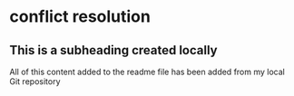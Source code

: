 # conflict resolution

## This is a subheading created locally

  All of this content added to the readme file has been added from my local Git repository
